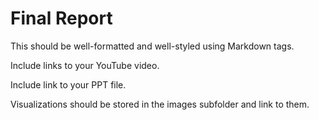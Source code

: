 # Final Report

This should be well-formatted and well-styled using Markdown tags. 

Include links to your YouTube video.

Include link to your PPT file.

Visualizations should be stored in the images subfolder and link to them.